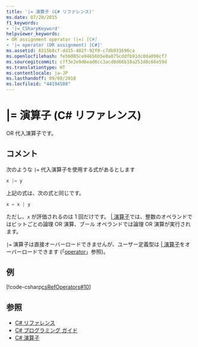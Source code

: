 ```yaml
---
title: '|= 演算子 (C# リファレンス)'
ms.date: 07/20/2015
f1_keywords:
- '|=_CSharpKeyword'
helpviewer_keywords:
- OR assignment operator (|=) [C#]
- '|= operator (OR assignment) [C#]'
ms.assetid: 8315b8cf-dd15-402f-92f0-c7db931696ca
ms.openlocfilehash: fe56005ce94656b5e8a075cddfb91dc0da096cf7
ms.sourcegitcommit: c7f3e2e9d6ead6cc3acd0d66b10a251d0c66e59d
ms.translationtype: HT
ms.contentlocale: ja-JP
ms.lasthandoff: 09/08/2018
ms.locfileid: "44194508"
---
```

# <a name="-operator-c-reference"></a>|= 演算子 (C# リファレンス)
OR 代入演算子です。  
  
## <a name="remarks"></a>コメント  
 次のような `|=` 代入演算子を使用する式があるとします  
  
```csharp  
x |= y  
```  
  
 上記の式は、次の式と同じです。  
  
```csharp  
x = x | y  
```  
  
 ただし、`x` が評価されるのは 1 回だけです。 [&#124; 演算子](../../../csharp/language-reference/operators/or-operator.md)では、整数のオペランドではビットごとの論理 OR 演算、ブール オペランドでは論理 OR 演算が実行されます。  
  
 `|=` 演算子は直接オーバーロードできませんが、ユーザー定義型は [&#124; 演算子](../../../csharp/language-reference/operators/or-operator.md)をオーバーロードできます (「[operator](../../../csharp/language-reference/keywords/operator.md)」参照)。  
  
## <a name="example"></a>例  
 [!code-csharp[csRefOperators#10](../../../csharp/language-reference/operators/codesnippet/CSharp/or-assignment-operator_1.cs)]  
  
## <a name="see-also"></a>参照

- [C# リファレンス](../../../csharp/language-reference/index.md)  
- [C# プログラミング ガイド](../../../csharp/programming-guide/index.md)  
- [C# 演算子](../../../csharp/language-reference/operators/index.md)
